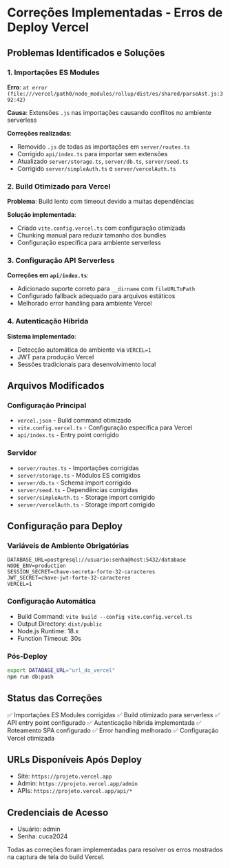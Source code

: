 # Correções Implementadas - Erros de Deploy Vercel

## Problemas Identificados e Soluções

### 1. Importações ES Modules
**Erro**: `at error (file:///vercel/path0/node_modules/rollup/dist/es/shared/parseAst.js:392:42)`

**Causa**: Extensões `.js` nas importações causando conflitos no ambiente serverless

**Correções realizadas**:
- Removido `.js` de todas as importações em `server/routes.ts`
- Corrigido `api/index.ts` para importar sem extensões
- Atualizado `server/storage.ts`, `server/db.ts`, `server/seed.ts`
- Corrigido `server/simpleAuth.ts` e `server/vercelAuth.ts`

### 2. Build Otimizado para Vercel
**Problema**: Build lento com timeout devido a muitas dependências

**Solução implementada**:
- Criado `vite.config.vercel.ts` com configuração otimizada
- Chunking manual para reduzir tamanho dos bundles
- Configuração específica para ambiente serverless

### 3. Configuração API Serverless
**Correções em `api/index.ts`**:
- Adicionado suporte correto para `__dirname` com `fileURLToPath`
- Configurado fallback adequado para arquivos estáticos
- Melhorado error handling para ambiente Vercel

### 4. Autenticação Híbrida
**Sistema implementado**:
- Detecção automática do ambiente via `VERCEL=1`
- JWT para produção Vercel
- Sessões tradicionais para desenvolvimento local

## Arquivos Modificados

### Configuração Principal
- `vercel.json` - Build command otimizado
- `vite.config.vercel.ts` - Configuração específica para Vercel
- `api/index.ts` - Entry point corrigido

### Servidor
- `server/routes.ts` - Importações corrigidas
- `server/storage.ts` - Módulos ES corrigidos
- `server/db.ts` - Schema import corrigido
- `server/seed.ts` - Dependências corrigidas
- `server/simpleAuth.ts` - Storage import corrigido
- `server/vercelAuth.ts` - Storage import corrigido

## Configuração para Deploy

### Variáveis de Ambiente Obrigatórias
```
DATABASE_URL=postgresql://usuario:senha@host:5432/database
NODE_ENV=production
SESSION_SECRET=chave-secreta-forte-32-caracteres
JWT_SECRET=chave-jwt-forte-32-caracteres
VERCEL=1
```

### Configuração Automática
- Build Command: `vite build --config vite.config.vercel.ts`
- Output Directory: `dist/public`
- Node.js Runtime: 18.x
- Function Timeout: 30s

### Pós-Deploy
```bash
export DATABASE_URL="url_do_vercel"
npm run db:push
```

## Status das Correções

✅ Importações ES Modules corrigidas
✅ Build otimizado para serverless
✅ API entry point configurado
✅ Autenticação híbrida implementada
✅ Roteamento SPA configurado
✅ Error handling melhorado
✅ Configuração Vercel otimizada

## URLs Disponíveis Após Deploy

- Site: `https://projeto.vercel.app`
- Admin: `https://projeto.vercel.app/admin`
- APIs: `https://projeto.vercel.app/api/*`

## Credenciais de Acesso
- Usuário: admin
- Senha: cuca2024

Todas as correções foram implementadas para resolver os erros mostrados na captura de tela do build Vercel.
